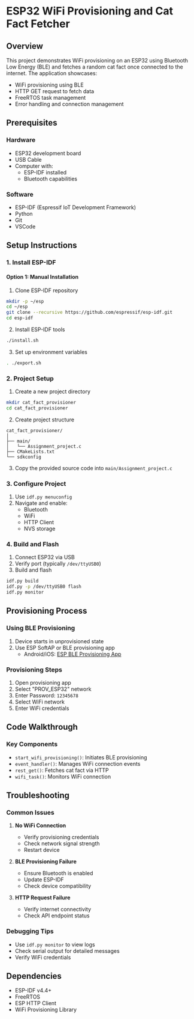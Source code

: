 # ESP32 WiFi Provisioning and Cat Fact Fetcher

## Overview

This project demonstrates WiFi provisioning on an ESP32 using Bluetooth Low Energy (BLE) and fetches a random cat fact once connected to the internet. The application showcases:
- WiFi provisioning using BLE
- HTTP GET request to fetch data
- FreeRTOS task management
- Error handling and connection management

## Prerequisites

### Hardware
- ESP32 development board
- USB Cable
- Computer with:
  - ESP-IDF installed
  - Bluetooth capabilities

### Software
- ESP-IDF (Espressif IoT Development Framework)
- Python
- Git
- VSCode

## Setup Instructions

### 1. Install ESP-IDF

#### Option 1: Manual Installation
1. Clone ESP-IDF repository
```bash
mkdir -p ~/esp
cd ~/esp
git clone --recursive https://github.com/espressif/esp-idf.git
cd esp-idf
```

2. Install ESP-IDF tools
```bash
./install.sh
```

3. Set up environment variables
```bash
. ./export.sh
```

### 2. Project Setup

1. Create a new project directory
```bash
mkdir cat_fact_provisioner
cd cat_fact_provisioner
```

2. Create project structure
```
cat_fact_provisioner/
│
├── main/
│   └── Assignment_project.c
├── CMakeLists.txt
└── sdkconfig
```

3. Copy the provided source code into `main/Assignment_project.c`

### 3. Configure Project

1. Use `idf.py menuconfig`
2. Navigate and enable:
   - Bluetooth
   - WiFi
   - HTTP Client
   - NVS storage

### 4. Build and Flash

1. Connect ESP32 via USB
2. Verify port (typically `/dev/ttyUSB0`)
3. Build and flash
```bash
idf.py build
idf.py -p /dev/ttyUSB0 flash
idf.py monitor
```

## Provisioning Process

### Using BLE Provisioning

1. Device starts in unprovisioned state
2. Use ESP SoftAP or BLE provisioning app
   - Android/iOS: [ESP BLE Provisioning App](https://play.google.com/store/apps/details?id=com.espressif.provble)

### Provisioning Steps

1. Open provisioning app
2. Select "PROV_ESP32" network
3. Enter Password: `12345678`
4. Select WiFi network
5. Enter WiFi credentials

## Code Walkthrough

### Key Components

- `start_wifi_provisioning()`: Initiates BLE provisioning
- `event_handler()`: Manages WiFi connection events
- `rest_get()`: Fetches cat fact via HTTP
- `wifi_task()`: Monitors WiFi connection

## Troubleshooting

### Common Issues

1. **No WiFi Connection**
   - Verify provisioning credentials
   - Check network signal strength
   - Restart device

2. **BLE Provisioning Failure**
   - Ensure Bluetooth is enabled
   - Update ESP-IDF
   - Check device compatibility

3. **HTTP Request Failure**
   - Verify internet connectivity
   - Check API endpoint status

### Debugging Tips

- Use `idf.py monitor` to view logs
- Check serial output for detailed messages
- Verify WiFi credentials

## Dependencies

- ESP-IDF v4.4+
- FreeRTOS
- ESP HTTP Client
- WiFi Provisioning Library
